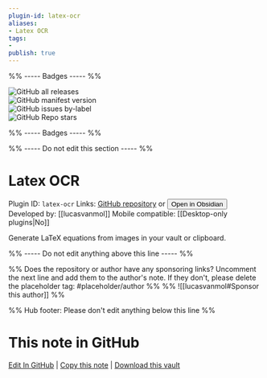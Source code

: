 ```yaml
---
plugin-id: latex-ocr
aliases:
- Latex OCR
tags: 
- 
publish: true
---
```


%% ----- Badges ----- %%

![GitHub all releases](https://img.shields.io/github/downloads/lucasvanmol/obsidian-latex-ocr/total?color=573E7A&logo=github&style=for-the-badge)   
![GitHub manifest version](https://img.shields.io/github/manifest-json/v/lucasvanmol/obsidian-latex-ocr?color=573E7A&logo=github&style=for-the-badge)   
![GitHub issues by-label](https://img.shields.io/github/issues/lucasvanmol/obsidian-latex-ocr/help%20wanted?color=573E7A&logo=github&style=for-the-badge)   
![GitHub Repo stars](https://img.shields.io/github/stars/lucasvanmol/obsidian-latex-ocr?color=573E7A&logo=github&style=for-the-badge)

%% ----- Badges ----- %%

%% ----- Do not edit this section ----- %%

# Latex OCR

Plugin ID: `latex-ocr`
Links: [GitHub repository](https://github.com/lucasvanmol/obsidian-latex-ocr) or [<button id=HH>Open in Obsidian</button>](obsidian://show-plugin?id=latex-ocr)
Developed by: [[lucasvanmol]]
Mobile compatible: [[Desktop-only plugins|No]]

Generate LaTeX equations from images in your vault or clipboard.

%% ----- Do not edit anything above this line ----- %% 

%% Does the repository or author have any sponsoring links? Uncomment the next line and add them to the author's note. If they don't, please delete the placeholder tag: #placeholder/author %%
%% ![[lucasvanmol#Sponsor this author]] %%

%% Hub footer: Please don't edit anything below this line %%

# This note in GitHub

<span class="git-footer">[Edit In GitHub](https://github.dev/obsidian-community/obsidian-hub/blob/main/02%20-%20Community%20Expansions/02.05%20All%20Community%20Expansions/Plugins/latex-ocr.md "git-hub-edit-note") | [Copy this note](https://raw.githubusercontent.com/obsidian-community/obsidian-hub/main/02%20-%20Community%20Expansions/02.05%20All%20Community%20Expansions/Plugins/latex-ocr.md "git-hub-copy-note") | [Download this vault](https://github.com/obsidian-community/obsidian-hub/archive/refs/heads/main.zip "git-hub-download-vault") </span>
